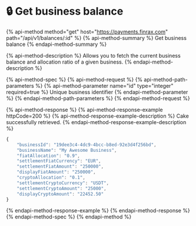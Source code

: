 # 🔒 Get business balance

{% api-method method="get" host="https://payments.finrax.com" path="/api/v1/balances/:id" %}
{% api-method-summary %}
Get business balance
{% endapi-method-summary %}

{% api-method-description %}
Allows you to fetch the current business balance and allocation ratio of a given business.
{% endapi-method-description %}

{% api-method-spec %}
{% api-method-request %}
{% api-method-path-parameters %}
{% api-method-parameter name="id" type="integer" required=true %}
Unique business identifier
{% endapi-method-parameter %}
{% endapi-method-path-parameters %}
{% endapi-method-request %}

{% api-method-response %}
{% api-method-response-example httpCode=200 %}
{% api-method-response-example-description %}
Cake successfully retrieved.
{% endapi-method-response-example-description %}

```javascript
{
    "businessId": "19dee3c4-4dc9-4bcc-b8ed-92e3d4f256bd",
    "businessName": "My Awesome Business",
    "fiatAllocation": "0.9",
    "settlementFiatCurrency": "EUR",
    "settlementFiatAmount": "250000",
    "displayFiatAmount": "250000",
    "cryptoAllocation": "0.1",
    "settlementCryptoCurrency": "USDT",
    "settlementCryptoAmount": "25000",
    "displayCryptoAmount": "22452.50"
}
```
{% endapi-method-response-example %}
{% endapi-method-response %}
{% endapi-method-spec %}
{% endapi-method %}



